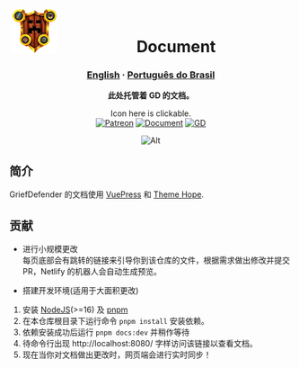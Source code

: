 <!--suppress HtmlDeprecatedAttribute -->
<div align="center">
<img alt="GriefDefender" src="./docs/.vuepress/public/logo.png?raw=true" width="80" align=left hspace="5" vspace="5"/>
<br>
<h1>Document</h1>
<h3 align="center">
  <a href="https://github.com/bloodmc/GriefDefenderDoc/blob/main/readme.md">English</a>
  <span> · </span>
  <a href="./README-br.md">Português do Brasil</a>
</h3>

**此处托管着 GD 的文档。**

<!-- Shields -->
[Patreon]:https://img.shields.io/badge/-支持作者-F96854.svg?logo=patreon&style=for-the-badge&logoColor=white
[Document]:https://img.shields.io/badge/-网页文档-blue.svg?logo=Wikipedia&style=for-the-badge&logoColor=black
[GD]:https://img.shields.io/badge/-源码-blue.svg?logo=github&style=for-the-badge&logoColor=black

Icon here is clickable.
<br>[![Patreon]](https://www.patreon.com/bloodmc)
[![Document]](https://docs.griefdefender.com/zh)
[![GD]](https://github.com/bloodmc/griefdefender)

![Alt](https://repobeats.axiom.co/api/embed/c343fd07571f6727449099cd3e9374f715a11fcd.svg "Repobeats analytics image")
</div>

## 简介

GriefDefender 的文档使用 [VuePress](https://v2.vuepress.vuejs.org/) 和 [Theme Hope](https://vuepress-theme-hope.github.io/).

## 贡献
- 进行小规模更改
<br>每页底部会有跳转的链接来引导你到该仓库的文件，根据需求做出修改并提交 PR，Netlify 的机器人会自动生成预览。

- 搭建开发环境(适用于大面积更改)
1. 安装 [NodeJS](https://nodejs.org/)(>=16) 及 [pnpm](https://pnpm.io/installation)
2. 在本仓库根目录下运行命令 `pnpm install` 安装依赖。
3. 依赖安装成功后运行 `pnpm docs:dev` 并稍作等待
4. 待命令行出现 http://localhost:8080/ 字样访问该链接以查看文档。
5. 现在当你对文档做出更改时，网页端会进行实时同步！
